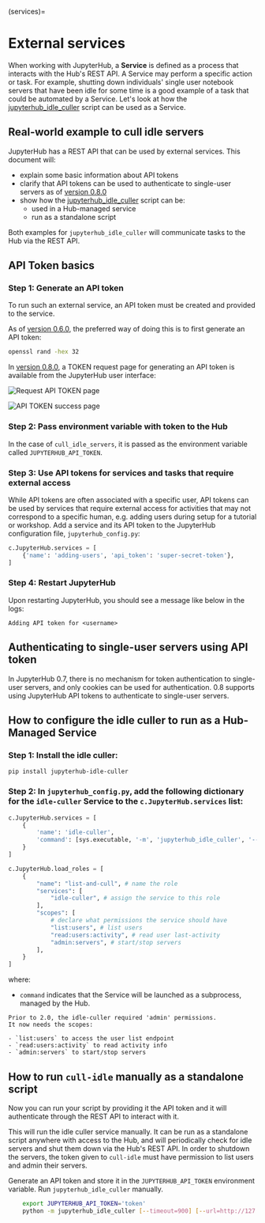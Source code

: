 (services)=
# External services

When working with JupyterHub, a **Service** is defined as a process
that interacts with the Hub's REST API. A Service may perform a specific
action or task. For example, shutting down individuals' single user
notebook servers that have been idle for some time is a good example of
a task that could be automated by a Service. Let's look at how the
[jupyterhub_idle_culler][] script can be used as a Service.

## Real-world example to cull idle servers

JupyterHub has a REST API that can be used by external services. This
document will:

- explain some basic information about API tokens
- clarify that API tokens can be used to authenticate to
  single-user servers as of [version 0.8.0](changelog)
- show how the [jupyterhub_idle_culler][] script can be:
  - used in a Hub-managed service
  - run as a standalone script

Both examples for `jupyterhub_idle_culler` will communicate tasks to the
Hub via the REST API.

## API Token basics

### Step 1: Generate an API token

To run such an external service, an API token must be created and
provided to the service.

As of [version 0.6.0](changelog), the preferred way of doing
this is to first generate an API token:

```bash
openssl rand -hex 32
```

In [version 0.8.0](changelog), a TOKEN request page for
generating an API token is available from the JupyterHub user interface:

![Request API TOKEN page](/images/token-page.png)

![API TOKEN success page](/images/token-request-success.png)

### Step 2: Pass environment variable with token to the Hub

In the case of `cull_idle_servers`, it is passed as the environment
variable called `JUPYTERHUB_API_TOKEN`.

### Step 3: Use API tokens for services and tasks that require external access

While API tokens are often associated with a specific user, API tokens
can be used by services that require external access for activities
that may not correspond to a specific human, e.g. adding users during
setup for a tutorial or workshop. Add a service and its API token to the
JupyterHub configuration file, `jupyterhub_config.py`:

```python
c.JupyterHub.services = [
    {'name': 'adding-users', 'api_token': 'super-secret-token'},
]
```

### Step 4: Restart JupyterHub

Upon restarting JupyterHub, you should see a message like below in the
logs:

```none
Adding API token for <username>
```

## Authenticating to single-user servers using API token

In JupyterHub 0.7, there is no mechanism for token authentication to
single-user servers, and only cookies can be used for authentication.
0.8 supports using JupyterHub API tokens to authenticate to single-user
servers.

## How to configure the idle culler to run as a Hub-Managed Service

### Step 1: Install the idle culler:

```
pip install jupyterhub-idle-culler
```

### Step 2: In `jupyterhub_config.py`, add the following dictionary for the `idle-culler` Service to the `c.JupyterHub.services` list:

```python
c.JupyterHub.services = [
    {
        'name': 'idle-culler',
        'command': [sys.executable, '-m', 'jupyterhub_idle_culler', '--timeout=3600'],
    }
]

c.JupyterHub.load_roles = [
    {
        "name": "list-and-cull", # name the role
        "services": [
            "idle-culler", # assign the service to this role
        ],
        "scopes": [
            # declare what permissions the service should have
            "list:users", # list users
            "read:users:activity", # read user last-activity
            "admin:servers", # start/stop servers
        ],
    }
]
```

where:

- `command` indicates that the Service will be launched as a
  subprocess, managed by the Hub.

```{versionchanged} 2.0
Prior to 2.0, the idle-culler required 'admin' permissions.
It now needs the scopes:

- `list:users` to access the user list endpoint
- `read:users:activity` to read activity info
- `admin:servers` to start/stop servers
```

## How to run `cull-idle` manually as a standalone script

Now you can run your script by providing it
the API token and it will authenticate through the REST API to
interact with it.

This will run the idle culler service manually. It can be run as a standalone
script anywhere with access to the Hub, and will periodically check for idle
servers and shut them down via the Hub's REST API. In order to shutdown the
servers, the token given to `cull-idle` must have permission to list users
and admin their servers.

Generate an API token and store it in the `JUPYTERHUB_API_TOKEN` environment
variable. Run `jupyterhub_idle_culler` manually.

```bash
    export JUPYTERHUB_API_TOKEN='token'
    python -m jupyterhub_idle_culler [--timeout=900] [--url=http://127.0.0.1:8081/hub/api]
```

[jupyterhub_idle_culler]: https://github.com/jupyterhub/jupyterhub-idle-culler
